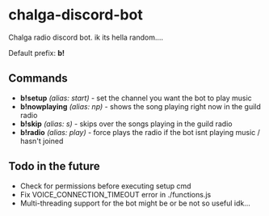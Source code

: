 # chalga-discord-bot
Chalga radio discord bot. ik its hella random....

Default prefix: **b!**

## Commands

- **b!setup** *(alias: start)* - set the channel you want the bot to play music
- **b!nowplaying** *(alias: np)* - shows the song playing right now in the guild radio
- **b!skip** *(alias: s)* - skips over the songs playing in the guild radio
- **b!radio** *(alias: play)* - force plays the radio if the bot isnt playing music / hasn't joined

## Todo in the future

- Check for permissions before executing setup cmd
- Fix VOICE_CONNECTION_TIMEOUT error in ./functions.js
- Multi-threading support for the bot might be or be not so useful idk...